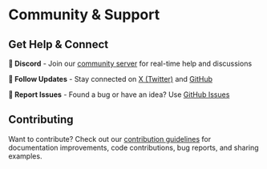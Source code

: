 # Community & Support

## Get Help & Connect

**💬 Discord** - Join our [community server](https://discord.gg/rRyM7zkZTf) for real-time help and discussions

**📱 Follow Updates** - Stay connected on [X (Twitter)](https://x.com/toolfront) and [GitHub](https://github.com/kruskal-labs/toolfront)

**🐛 Report Issues** - Found a bug or have an idea? Use [GitHub Issues](https://github.com/kruskal-labs/toolfront/issues)

## Contributing

Want to contribute? Check out our [contribution guidelines](https://github.com/kruskal-labs/toolfront/blob/main/CONTRIBUTING.md) for documentation improvements, code contributions, bug reports, and sharing examples.